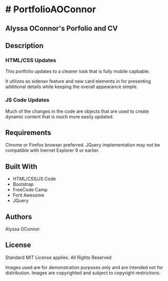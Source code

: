 # # PortfolioAOConnor

## Alyssa OConnor's Porfolio and CV

## Description

### HTML/CSS Updates 
This portfolio updates to a cleaner look that is fully mobile capbable. 

It utilizes as sidenav feature and new card elements in for presenting additional details while keeping the overall appearance simple. 

### JS Code Updates
Much of the changes in the code are objects that are used to create dynamic content that is much more easily updated. 


## Requirements
Chrome or Firefox browser preferred. JQuery implementation may not be compatible with Inernet Explorer 9 or earlier. 

## Built With
* HTML/CSS/JS Code
* Bootstrap
* FreeCode Camp
* Font Awesome
* JQuery

## Authors 
Alyssa OConnor

## License
Standard MIT License applies. All Rights Reserved

Images used are for demonstration purposes only and are intended not for distribution. Images are copyrighted and subject to copyright restrictions.







